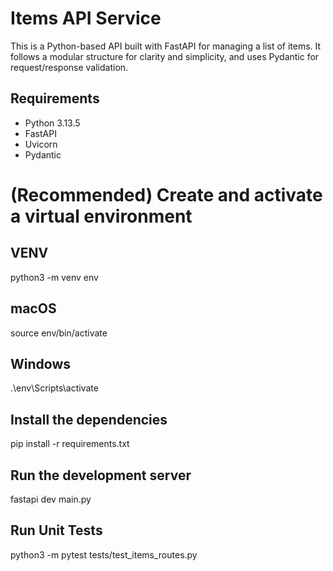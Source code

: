 # Items API Service

This is a Python-based API built with FastAPI for managing a list of items. It follows a modular structure for clarity and simplicity, and uses Pydantic for request/response validation.

## Requirements

- Python 3.13.5
- FastAPI
- Uvicorn
- Pydantic

# (Recommended) Create and activate a virtual environment
## VENV
python3 -m venv env

## macOS
source env/bin/activate

## Windows
.\env\Scripts\activate         

## Install the dependencies
pip install -r requirements.txt

## Run the development server
fastapi dev main.py

## Run Unit Tests
python3 -m pytest tests/test_items_routes.py
